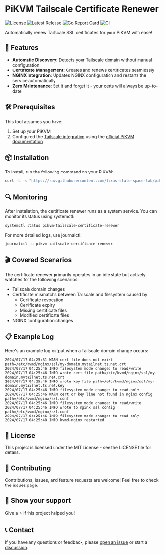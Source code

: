 # PiKVM Tailscale Certificate Renewer

[![License](https://img.shields.io/badge/license-MIT-blue.svg)](LICENSE)
![Latest Release](https://img.shields.io/github/v/release/texas-state-space-lab/pikvm-tailscale-certificate-renewer)
[![Go Report Card](https://goreportcard.com/badge/github.com/texas-state-space-lab/pikvm-tailscale-certificate-renewer)](https://goreportcard.com/report/github.com/texas-state-space-lab/pikvm-tailscale-certificate-renewer)
![CI](https://github.com/texas-state-space-lab/pikvm-tailscale-certificate-renewer/actions/workflows/ci.yaml/badge.svg)

Automatically renew Tailscale SSL certificates for your PiKVM with ease!

## 🚀 Features

- **Automatic Discovery**: Detects your Tailscale domain without manual configuration
- **Certificate Management**: Creates and renews certificates seamlessly
- **NGINX Integration**: Updates NGINX configuration and restarts the service automatically
- **Zero Maintenance**: Set it and forget it - your certs will always be up-to-date

## 🛠 Prerequisites

This tool assumes you have:
1. Set up your PiKVM
2. Configured the [Tailscale integration](https://docs.pikvm.org/tailscale/) using the [official PiKVM documentation](https://docs.pikvm.org/)

## 📦 Installation

To install, run the following command on your PiKVM:

```bash
curl -L -s "https://raw.githubusercontent.com/texas-state-space-lab/pikvm-tailscale-certificate-renewer/main/install.sh" | bash
```

## 🔍 Monitoring 

After installation, the certificate renewer runs as a system service. You can monitor its status using systemctl:

```bash
systemctl status pikvm-tailscale-certificate-renewer
```

For more detailed logs, use journalctl:

```bash
journalctl -u pikvm-tailscale-certificate-renewer
```

## 🎬 Covered Scenarios

The certificate renewer primarily operates in an idle state but actively watches for the following scenarios:
- Tailscale domain changes
- Certificate mismatchs between Tailscale and filesystem caused by
    - Certificate revocation
    - Certificate expiry
    - Missing certificate files
    - Modified certificate files
- NGINX configuration changes

## 📋 Example Log
Here's an example log output when a Tailscale domain change occurs:

```
2024/07/17 04:25:31 WARN cert file does not exist path=/etc/kvmd/nginx/ssl/my-domain.mytailnet.ts.net.crt
2024/07/17 04:25:46 INFO filesystem mode changed to read/write
2024/07/17 04:25:46 INFO wrote cert file path=/etc/kvmd/nginx/ssl/my-domain.mytailnet.ts.net.crt
2024/07/17 04:25:46 INFO wrote key file path=/etc/kvmd/nginx/ssl/my-domain.mytailnet.ts.net.key
2024/07/17 04:25:46 INFO filesystem mode changed to read-only
2024/07/17 04:25:46 WARN cert or key line not found in nginx config path=/etc/kvmd/nginx/ssl.conf
2024/07/17 04:25:46 INFO filesystem mode changed to read/write
2024/07/17 04:25:46 INFO wrote to nginx ssl config path=/etc/kvmd/nginx/ssl.conf
2024/07/17 04:25:46 INFO filesystem mode changed to read-only
2024/07/17 04:25:48 INFO kvmd-nginx restarted
```

## 📝 License
This project is licensed under the MIT License - see the LICENSE file for details.

## 🤝 Contributing
Contributions, issues, and feature requests are welcome! Feel free to check the issues page.

## 🌟 Show your support
Give a ⭐️ if this project helped you!

## 📞 Contact
If you have any questions or feedback, please [open an issue](https://github.com/texas-state-space-lab/pikvm-tailscale-certificate-renewer/issues) or start a [discussion](https://github.com/texas-state-space-lab/pikvm-tailscale-certificate-renewer/discussions).

